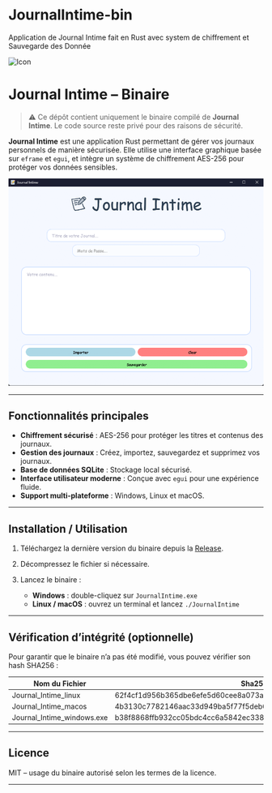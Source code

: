 # JournalIntime-bin
Application de Journal Intime fait en Rust avec system de chiffrement et Sauvegarde des Donnée 

![Icon](icon.ico)

# Journal Intime – Binaire

> ⚠️ Ce dépôt contient uniquement le binaire compilé de **Journal Intime**.
> Le code source reste privé pour des raisons de sécurité.

**Journal Intime** est une application Rust permettant de gérer vos journaux personnels de manière sécurisée.
Elle utilise une interface graphique basée sur `eframe` et `egui`, et intègre un système de chiffrement AES-256 pour protéger vos données sensibles.

![Journal Intime](Journal_Intime.png)

---

## Fonctionnalités principales

* **Chiffrement sécurisé** : AES-256 pour protéger les titres et contenus des journaux.
* **Gestion des journaux** : Créez, importez, sauvegardez et supprimez vos journaux.
* **Base de données SQLite** : Stockage local sécurisé.
* **Interface utilisateur moderne** : Conçue avec `egui` pour une expérience fluide.
* **Support multi-plateforme** : Windows, Linux et macOS.

---

## Installation / Utilisation

1. Téléchargez la dernière version du binaire depuis la [Release](https://github.com/Trouve-Me/JournalIntime/releases).
2. Décompressez le fichier si nécessaire.
3. Lancez le binaire :

   * **Windows** : double-cliquez sur `JournalIntime.exe`
   * **Linux / macOS** : ouvrez un terminal et lancez `./JournalIntime`

---

## Vérification d’intégrité (optionnelle)

Pour garantir que le binaire n’a pas été modifié, vous pouvez vérifier son hash SHA256 :

| Nom du Fichier | Sha256|
|------------------------|-----------|
|Journal_Intime_linux | 62f4cf1d956b365dbe6efe5d60cee8a073a56cdd4b3da8131cb6f867bc196e72|
|Journal_Intime_macos| 4b3130c7782146aac33d949ba5f77f5deb6d684f91928bb48fb9b7a12b97b901|
|Journal_Intime_windows.exe| b38f8868ffb932cc05bdc4cc6a5842ec338512509852ef531efef4d32544bc14|

---

## Licence

MIT – usage du binaire autorisé selon les termes de la licence.

---
